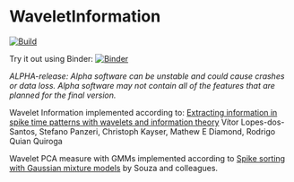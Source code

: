 # WaveletInformation
[![Build](https://travis-ci.com/alexmorley/WaveletInformation.jl.svg?token=J1NxBfxGFhAmxxjYjuHi&branch=master)](https://travis-ci.com/alexmorley/WaveletInformation.jl)  

Try it out using Binder: [![Binder](https://mybinder.org/badge_logo.svg)](https://mybinder.org/v2/gh/alexmorley/WaveletInformation.jl/master)

*ALPHA-release: Alpha software can be unstable and could cause crashes or data loss. Alpha software may not contain all of the features that are planned for the final version.*

Wavelet Information implemented according to: [Extracting information in spike time patterns with wavelets and information theory](http://jn.physiology.org/content/113/3/1015) Vítor Lopes-dos-Santos, Stefano Panzeri, Christoph Kayser, Mathew E Diamond, Rodrigo Quian Quiroga

Wavelet PCA measure with GMMs implemented according to [Spike sorting with Gaussian mixture models](https://www.nature.com/articles/s41598-019-39986-6) by Souza and colleagues.
